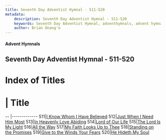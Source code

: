 ```yaml
---
title: Seventh Day Adventist Hymnal - 511-520
metadata:
    description: Seventh Day Adventist Hymnal - 511-520
    keywords: Seventh Day Adventist Hymnal, adventhymnals, advent hymnals 511-520
    author: Brian Onang'o
---
```


#### Advent Hymnals
## Seventh Day Adventist Hymnal - 511-520

# Index of Titles
# | Title                        
-- |-------------
511|[I Know Whom I Have Believed](/seventh-day-adventist-hymnal/501-600/511-520/I-Know-Whom-I-Have-Believed)
512|[Just When I Need Him Most](/seventh-day-adventist-hymnal/501-600/511-520/Just-When-I-Need-Him-Most)
513|[In Heavenly Love Abiding](/seventh-day-adventist-hymnal/501-600/511-520/In-Heavenly-Love-Abiding)
514|[Lord of Our Life](/seventh-day-adventist-hymnal/501-600/511-520/Lord-of-Our-Life)
515|[The Lord Is My Light](/seventh-day-adventist-hymnal/501-600/511-520/The-Lord-Is-My-Light)
516|[All the Way](/seventh-day-adventist-hymnal/501-600/511-520/All-the-Way)
517|[My Faith Looks Up to Thee](/seventh-day-adventist-hymnal/501-600/511-520/My-Faith-Looks-Up-to-Thee)
518|[Standing on the Promises](/seventh-day-adventist-hymnal/501-600/511-520/Standing-on-the-Promises)
519|[Give to the Winds Your Fears](/seventh-day-adventist-hymnal/501-600/511-520/Give-to-the-Winds-Your-Fears)
520|[He Hideth My Soul](/seventh-day-adventist-hymnal/501-600/511-520/He-Hideth-My-Soul)